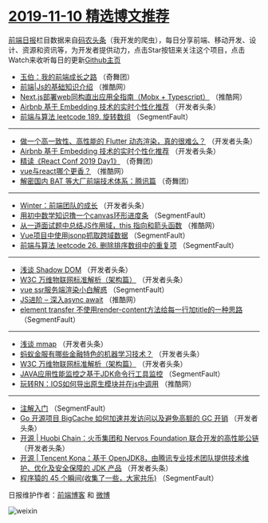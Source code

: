 # [2019-11-10 精选博文推荐](http://hao.caibaojian.com/date/2019/11/10)

[前端日报](http://caibaojian.com/c/news)栏目数据来自[码农头条](http://hao.caibaojian.com/)（我开发的爬虫），每日分享前端、移动开发、设计、资源和资讯等，为开发者提供动力，点击Star按钮来关注这个项目，点击Watch来收听每日的更新[Github主页](https://github.com/kujian/frontendDaily)
* [玉伯：我的前端成长之路](http://hao.caibaojian.com/130193.html) （奇舞团）
* [前端|Js的基础知识介绍](http://hao.caibaojian.com/130681.html) （推酷网）
* [Next.js部署web同构直出应用全指南（Mobx + Typescript）](http://hao.caibaojian.com/130682.html) （推酷网）
* [Airbnb 基于 Embedding 技术的实时个性化推荐](http://hao.caibaojian.com/130723.html) （开发者头条）
* [前端与算法 leetcode 189. 旋转数组](http://hao.caibaojian.com/130642.html) （SegmentFault）

***
* [做一个高一致性、高性能的 Flutter 动态渲染，真的很难么？](http://hao.caibaojian.com/130664.html) （开发者头条）
* [Airbnb 基于 Embedding 技术的实时个性化推荐](http://hao.caibaojian.com/130724.html) （开发者头条）
* [精读《React Conf 2019 Day1》](http://hao.caibaojian.com/130684.html) （奇舞团）
* [vue与react哪个更香？](http://hao.caibaojian.com/130675.html) （推酷网）
* [解密国内 BAT 等大厂前端技术体系：腾讯篇](http://hao.caibaojian.com/130686.html) （奇舞团）

***
* [Winter：前端团队的成长](http://hao.caibaojian.com/130716.html) （开发者头条）
* [用初中数学知识撸一个canvas环形进度条](http://hao.caibaojian.com/130646.html) （SegmentFault）
* [从一道面试题中总结JS作用域，this 指向和箭头函数](http://hao.caibaojian.com/130677.html) （推酷网）
* [Vue项目中使用jsonp抓取跨域数据](http://hao.caibaojian.com/130647.html) （SegmentFault）
* [前端与算法 leetcode 26. 删除排序数组中的重复项](http://hao.caibaojian.com/130648.html) （SegmentFault）

***
* [浅谈 Shadow DOM](http://hao.caibaojian.com/130659.html) （开发者头条）
* [W3C 万维物联网标准解析（架构篇）](http://hao.caibaojian.com/130720.html) （开发者头条）
* [vue ssr服务端渲染小白解惑](http://hao.caibaojian.com/130638.html) （SegmentFault）
* [JS进阶 &#8211; 深入async await](http://hao.caibaojian.com/130679.html) （推酷网）
* [element transfer 不使用render-content方法给每一行加title的一种思路](http://hao.caibaojian.com/130649.html) （SegmentFault）

***
* [浅谈 mmap](http://hao.caibaojian.com/130709.html) （开发者头条）
* [蚂蚁金服有哪些金融特色的机器学习技术？](http://hao.caibaojian.com/130660.html) （开发者头条）
* [W3C 万维物联网标准解析（架构篇）](http://hao.caibaojian.com/130719.html) （开发者头条）
* [JAVA应用性能监控之基于JDK命令行工具监控](http://hao.caibaojian.com/130639.html) （SegmentFault）
* [玩转RN：IOS如何导出原生模块并在js中调用](http://hao.caibaojian.com/130680.html) （推酷网）

***
* [注解入门](http://hao.caibaojian.com/130650.html) （SegmentFault）
* [Go 开源项目 BigCache 如何加速并发访问以及避免高额的 GC 开销](http://hao.caibaojian.com/130710.html) （开发者头条）
* [开源 | Huobi Chain：火币集团和 Nervos Foundation 联合开发的高性能公链](http://hao.caibaojian.com/130661.html) （开发者头条）
* [开源 | Tencent Kona：基于 OpenJDK8，由腾讯专业技术团队提供技术维护、优化及安全保障的 JDK 产品](http://hao.caibaojian.com/130722.html) （开发者头条）
* [程序猿的 45 个瞬间(收集了一些，大家共乐)](http://hao.caibaojian.com/130640.html) （SegmentFault）

日报维护作者：[前端博客](http://caibaojian.com/) 和 [微博](http://caibaojian.com/go/weibo)

![weixin](https://user-images.githubusercontent.com/3055447/38468989-651132ac-3b80-11e8-8e6b-15122322a9d7.png)